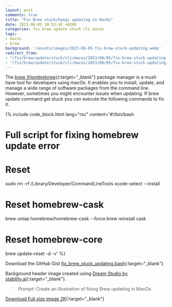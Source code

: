 ```yaml
---
layout: post
comments: true
title: "Fix Brew stuck/hangs updating in MacOs"
date: 2023-08-05 10:53:45 +0200
categories: fix brew update stuck cli macos
tags:
- macos
- brew
background: '/assets/images/2023-08-05-fix-brew-stuck-updating.webp'
redirect_from: 
- "/fix/brew/update/stuck/cli/macos/2023/08/05/fix-brew-stuck-updating.html"
- "/fix/brew/update/stuck/cli/macos/2023/08/05/fix-brew-stuck-updating/"
---
```


The [brew (Hombrebrew)](https://brew.sh/index){:target="_blank"} package manager is a mush have tool for developers using macOs. It enables you to install, update, and manage a wide range of software packages from the command line.
However, sometimes you might encounter issues when updating. If brew update command get stuck you can execute the following commands to fix it.

{% include code_block.html lang="rsc" content='#!/bin/bash

# Full script for fixing homebrew update error
# Reset
sudo rm -rf /Library/Developer/CommandLineTools
xcode-select --install

# Reset homebrew-cask
brew untap homebrew/homebrew-cask --force
brew reinstall cask

# Reset homebrew-core
brew update-reset -d -v' %}

Download the GitHub Gist [fix_brew_stuck_updating.bash](https://gist.github.com/carlesloriente/d565db45a60dd91a41be5bb9eb68079c){:target="_blank"}

Background header image created using [Dream Studio by stability.ai](https://dreamstudio.ai){:target="_blank"}.

> *Prompt*: Create an illustration of fixing Brew updating in MacOs

[Download Full size image 2K](/assets/images/dreamstudio/2K/Fix-Brew-stuck-updating.webp){:target="_blank"}
